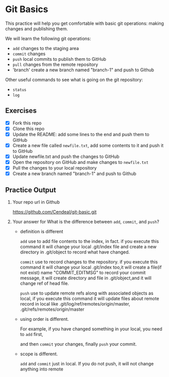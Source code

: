 # Git Basics

This practice will help you get comfortable with basic git operations: making changes and publishing them.

We will learn the following git operations:

- `add` changes to the staging area
- `commit` changes
- `push` local commits to publish them to GitHub
- `pull` changes from the remote repository
- 'branch' create a new branch named "branch-1" and push to Github

Other useful commands to see what is going on the git repository:

- `status`
- `log`

## Exercises

- [x] Fork this repo
- [x] Clone this repo
- [x] Update the README: add some lines to the end and push them to GitHub
- [x] Create a new file called `newfile.txt`, add some contents to it and push it to GitHub
- [x] Update newfile.txt and push the changes to GitHub
- [x] Open the repository on GitHub and make changes to `newfile.txt`
- [x] Pull the changes to your local repository
- [x] Create a new branch named "branch-1" and push to Github

## Practice Output 
1. Your repo url in Github

   https://github.com/Cendeal/git-basic.git

2. Your answer for What is the difference between `add`, `commit`, and `push`?

   - definition is different

     `add` use to add file contents to the index, in fact. if you execute this command it will change your local .git/index file and create a new directory in .git/object to record what have changed.

     `commit` use to record changes to the repository. if you execute this command it will change your local .git/index too,it will create a file(if not exist) name "COMMIT_EDITMSG" to record your commit message, it will create directory and file in .git/object,and it will  change ref of head file.

     `push` use to update remote refs along with associated objects as local, if you execute this command it will update files about remote record  in local like .git/log/ref/remotes/origin/master, .git/refs/remotes/origin/master

   - using order is different.

     For example, if you have changed something in your local, you need to `add` first,

     and then `commit` your changes, finally `push` your commit.

   - scope is different.

     `add` and `commit` just in local. If you do not push, it will not change anything into remote
